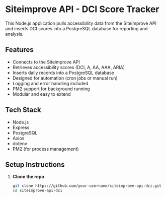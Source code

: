 # Siteimprove API - DCI Score Tracker

This Node.js application pulls accessibility data from the Siteimprove API and inserts DCI scores into a PostgreSQL database for reporting and analysis.

## Features

- Connects to the Siteimprove API
- Retrieves accessibility scores (DCI, A, AA, AAA, ARIA)
- Inserts daily records into a PostgreSQL database
- Designed for automation (cron jobs or manual run)
- Logging and error handling included
- PM2 support for background running
- Modular and easy to extend

## Tech Stack

- Node.js
- Express
- PostgreSQL
- Axios
- dotenv
- PM2 (for process management)

## Setup Instructions

1. **Clone the repo**
   ```bash
   git clone https://github.com/your-username/siteimprove-api-dci.git
   cd siteimprove-api-dci
